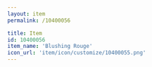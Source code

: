 ```yaml
---
layout: item
permalink: /10400056

title: Item
id: 10400056
item_name: 'Blushing Rouge'
icon_url: 'item/icon/customize/10400055.png'
---
```

